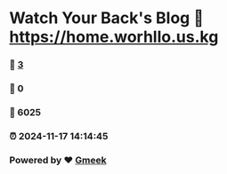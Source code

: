 # Watch Your Back's Blog :link: https://home.worhllo.us.kg 
### :page_facing_up: [3](https://home.worhllo.us.kg/tag.html) 
### :speech_balloon: 0 
### :hibiscus: 6025 
### :alarm_clock: 2024-11-17 14:14:45 
### Powered by :heart: [Gmeek](https://github.com/Meekdai/Gmeek)
